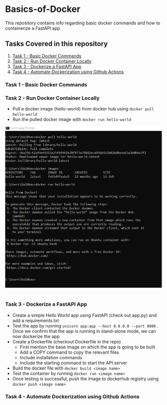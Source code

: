# Basics-of-Docker
This repository contains info regarding basic docker commands and how to containerize a FastAPI app

## Tasks Covered in this repository
1. [Task 1 - Basic Docker Commands](#task-1---basic-docker-commands)
2. [Task 2 - Run Docker Container Locally](#task-2---run-docker-container-locally)
3. [Task 3 - Dockerize a FastAPI App](#task-3---dockerize-a-fastapi-app)
4. [Task 4 - Automate Dockerization using Github Actions](#task-4---automate-dockerization-using-github-actions)

### Task 1 - Basic Docker Commands


### Task 2 - Run Docker Container Locally
* Pull a docker image (hello-world) from docker hub using ``` docker pull hello-world ```
* Run the pulled docker image with ``` docker run hello-world ```

![Running Docker Container Locally](/images/hello-world-screenshot.png)<br><br>

### Task 3 - Dockerize a FastAPI App
* Create a simple Hello World app using FastAPI (check out app.py) and add a requirements.txt
* Test the app by running ```uvicorn app:app --host 0.0.0.0 --port 8000``` . Once we confirm that the app is running in stand-alone mode, we can now dockerize the app
* Create a Dockerfile (checkout Dockerfile in the repo)
    - First mention the base image on which the app is going to be built
    - Add a COPY command to copy the relevant files
    - Include installation commands
    - Include the starting command to start the API server
* Build the docker file with ```docker build <image name>```
* Test the container by running ```docker run <image name>```
* Once testing is successful, push the image to dockerhub registry using ```docker push <image name>```

### Task 4 - Automate Dockerization using Github Actions
